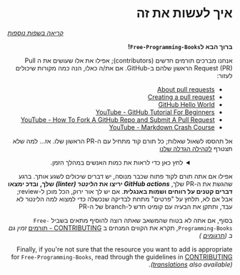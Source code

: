 <div style="direction: rtl" align="right" markdown="1">

# איך לעשות את זה

<div align="left" markdown="1">

*[קריאה בשפות נוספות](README.md#translations)*

</div>

**ברוך הבא ל`Free-Programming-Books`!**

אנחנו מברכים תורמים חדשים (contributors); אפילו את אלו שעושים את ה Pull Request (PR) הראשון שלהם ב-GitHub. אם את/ה כאלו, הנה כמה מקורות שיכולים לעזור:

* [About pull requests](https://docs.github.com/en/pull-requests/collaborating-with-pull-requests/proposing-changes-to-your-work-with-pull-requests/about-pull-requests)
* [Creating a pull request](https://docs.github.com/en/pull-requests/collaborating-with-pull-requests/proposing-changes-to-your-work-with-pull-requests/creating-a-pull-request)
* [GitHub Hello World](https://docs.github.com/en/get-started/quickstart/hello-world)
* [YouTube - GitHub Tutorial For Beginners](https://www.youtube.com/watch?v=0fKg7e37bQE)
* [YouTube - How To Fork A GitHub Repo and Submit A Pull Request](https://www.youtube.com/watch?v=G1I3HF4YWEw)
* [YouTube - Markdown Crash Course](https://www.youtube.com/watch?v=HUBNt18RFbo)

אל תהססו לשאול שאלות; כל תורם קוד מתחיל עם ה-PR הראשון שלו. אז... למה שלא תצטרף [לקהילה הגדלה שלנו](https://www.apiseven.com/en/contributor-graph?chart=contributorOverTime&repo=ebookfoundation/free-programming-books)

<details align="center" markdown="1">
<summary>לחץ כאן כדי לראות את כמות האנשים במהלך הזמן.</summary>

[![EbookFoundation/free-programming-books's Contributor over time Graph](https://contributor-overtime-api.apiseven.com/contributors-svg?chart=contributorOverTime&repo=ebookfoundation/free-programming-books)](https://www.apiseven.com/en/contributor-graph?chart=contributorOverTime&repo=ebookfoundation/free-programming-books)

[![EbookFoundation/free-programming-books's Monthly Active Contributors graph](https://contributor-overtime-api.apiseven.com/contributors-svg?chart=contributorMonthlyActivity&repo=ebookfoundation/free-programming-books)](https://www.apiseven.com/en/contributor-graph?chart=contributorMonthlyActivity&repo=ebookfoundation/free-programming-books)

</details>

אפילו אם אתה תורם לקוד פתוח שכבר מנוסה, יש דברים שיכולים לשגע אותך. ברגע שהגשת את ה-PR שלך, ***GitHub actions* יריצו את *הלינטר (linter)* שלך, ובדכ ימצאו דברים קטנים על רווחים ושמות באנגלית**. אם יש לך אור ירוק, הכל מוכן ל-review; אבל אם לא, תלחץ על "פרטים" מתחת לבדיקה שנכשלה כדי למצוא למה הלינטר לא עבד, ותתקן את הבעיה עם קומיט חדש ל-branch של ה-PR

בסוף, אם אתה לא בטוח שהמשאב שאתה רוצה להוסיף מתאים בשביל `Free-Programming-Books`, תקרא את הקווים המנחים ב [CONTRIBUTING - תורמים](CONTRIBUTING.md) *זמין גם ב ([תרגומים](README.md#translations) )* 

Finally, if you're not sure that the resource you want to add is appropriate for `Free-Programming-Books`, read through the guidelines in [CONTRIBUTING](CONTRIBUTING.md) *([translations](README.md#translations) also available)*.
</div>
